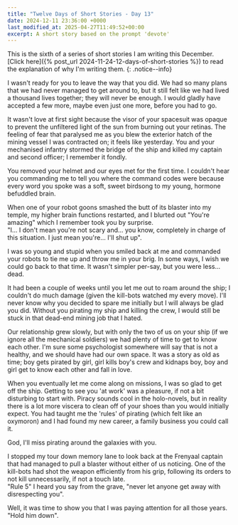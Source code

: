 ```yaml
---
title: "Twelve Days of Short Stories - Day 13"
date: 2024-12-11 23:36:00 +0000
last_modified_at: 2025-04-27T11:49:52+00:00
excerpt: A short story based on the prompt 'devote'
---
```


This is the sixth of a series of short stories I am writing this December.\
[Click here]({% post_url 2024-11-24-12-days-of-short-stories %}) to read the explanation of why I'm writing them.
{: .notice--info}

I wasn't ready for you to leave the way that you did.
We had so many plans that we had never managed to get around to, but it still felt like we had lived a thousand lives together; they will never be enough.
I would gladly have accepted a few more, maybe even just one more, before you had to go.

It wasn't love at first sight because the visor of your spacesuit was opaque to prevent the unfiltered light of the sun from burning out your retinas.
The feeling of fear that paralysed me as you blew the exterior hatch of the mining vessel I was contracted on; it feels like yesterday.
You and your mechanised infantry stormed the bridge of the ship and killed my captain and second officer; I remember it fondly.

You removed your helmet and our eyes met for the first time.
I couldn't hear you commanding me to tell you where the command codes were because every word you spoke was a soft, sweet birdsong to my young, hormone befuddled brain.

When one of your robot goons smashed the butt of its blaster into my temple, my higher brain functions restarted, and I blurted out "You're amazing" which I remember took you by surprise.\
"I... I don't mean you're not scary and... you know, completely in charge of this situation. I just mean you're... I'll shut up".

I was so young and stupid when you smiled back at me and commanded your robots to tie me up and throw me in your brig.
In some ways, I wish we could go back to that time.
It wasn't simpler per-say, but you were less... dead.

It had been a couple of weeks until you let me out to roam around the ship; I couldn't do much damage (given the kill-bots watched my every move).
I'll never know why you decided to spare me initially but I will always be glad you did.
Without you pirating my ship and killing the crew, I would still be stuck in that dead-end mining job that I hated.

Our relationship grew slowly, but with only the two of us on your ship (if we ignore all the mechanical soldiers) we had plenty of time to get to know each other.
I'm sure some psychologist somewhere will say that is not a healthy, and we should have had our own space.
It was a story as old as time; boy gets pirated by girl, girl kills boy's crew and kidnaps boy, boy and girl get to know each other and fall in love.

When you eventually let me come along on missions, I was so glad to get off the ship.
Getting to see you 'at work' was a pleasure, if not a bit disturbing to start with.
Piracy sounds cool in the holo-novels, but in reality there is a lot more viscera to clean off of your shoes than you would initially expect.
You had taught me the 'rules' of pirating (which felt like an oxymoron) and I had found my new career, a family business you could call it.

God, I'll miss pirating around the galaxies with you.

I stopped my tour down memory lane to look back at the Frenyaal captain that had managed to pull a blaster without either of us noticing.
One of the kill-bots had shot the weapon efficiently from his grip, following its orders to not kill unnecessarily, if not a touch late.\
"Rule 5" I heard you say from the grave, "never let anyone get away with disrespecting you".

Well, it was time to show you that I was paying attention for all those years.\
"Hold him down".
